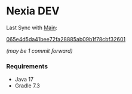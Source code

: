 # Nexia DEV

Last Sync with [Main](https://github.com/nexia-cts/Nexia-Mod/tree/main):

[065e4d5da41bee72fa28885ab09b1f78cbf32601](https://github.com/nexia-cts/Nexia-Mod/commit/065e4d5da41bee72fa28885ab09b1f78cbf32601)

*(may be 1 commit forward)*

### Requirements
- Java 17
- Gradle 7.3
